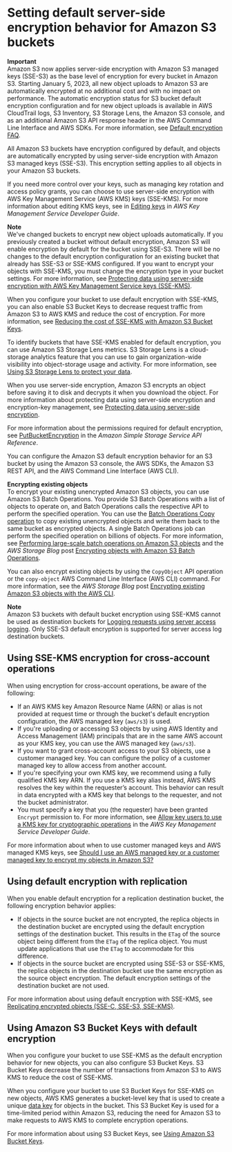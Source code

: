 # Setting default server\-side encryption behavior for Amazon S3 buckets<a name="bucket-encryption"></a>

**Important**  
Amazon S3 now applies server\-side encryption with Amazon S3 managed keys \(SSE\-S3\) as the base level of encryption for every bucket in Amazon S3\. Starting January 5, 2023, all new object uploads to Amazon S3 are automatically encrypted at no additional cost and with no impact on performance\. The automatic encryption status for S3 bucket default encryption configuration and for new object uploads is available in AWS CloudTrail logs, S3 Inventory, S3 Storage Lens, the Amazon S3 console, and as an additional Amazon S3 API response header in the AWS Command Line Interface and AWS SDKs\. For more information, see [Default encryption FAQ](https://docs.aws.amazon.com/AmazonS3/latest/userguide/default-encryption-faq.html)\.

All Amazon S3 buckets have encryption configured by default, and objects are automatically encrypted by using server\-side encryption with Amazon S3 managed keys \(SSE\-S3\)\. This encryption setting applies to all objects in your Amazon S3 buckets\.

If you need more control over your keys, such as managing key rotation and access policy grants, you can choose to use server\-side encryption with AWS Key Management Service \(AWS KMS\) keys \(SSE\-KMS\)\. For more information about editing KMS keys, see in [Editing keys](https://docs.aws.amazon.com/kms/latest/developerguide/editing-keys.html) in *AWS Key Management Service Developer Guide*\. 

**Note**  
We've changed buckets to encrypt new object uploads automatically\. If you previously created a bucket without default encryption, Amazon S3 will enable encryption by default for the bucket using SSE\-S3\. There will be no changes to the default encryption configuration for an existing bucket that already has SSE\-S3 or SSE\-KMS configured\. If you want to encrypt your objects with SSE\-KMS, you must change the encryption type in your bucket settings\. For more information, see [Protecting data using server\-side encryption with AWS Key Management Service keys \(SSE\-KMS\)](UsingKMSEncryption.md)\. 

When you configure your bucket to use default encryption with SSE\-KMS, you can also enable S3 Bucket Keys to decrease request traffic from Amazon S3 to AWS KMS and reduce the cost of encryption\. For more information, see [Reducing the cost of SSE\-KMS with Amazon S3 Bucket Keys](bucket-key.md)\.

To identify buckets that have SSE\-KMS enabled for default encryption, you can use Amazon S3 Storage Lens metrics\. S3 Storage Lens is a cloud\-storage analytics feature that you can use to gain organization\-wide visibility into object\-storage usage and activity\. For more information, see [ Using S3 Storage Lens to protect your data](https://docs.aws.amazon.com/AmazonS3/latest/userguide/storage-lens-data-protection.html?icmpid=docs_s3_user_guide_bucket-encryption.html)\.

When you use server\-side encryption, Amazon S3 encrypts an object before saving it to disk and decrypts it when you download the object\. For more information about protecting data using server\-side encryption and encryption\-key management, see [Protecting data using server\-side encryption](serv-side-encryption.md)\.

For more information about the permissions required for default encryption, see [PutBucketEncryption](https://docs.aws.amazon.com/AmazonS3/latest/API/API_PutBucketEncryption.html) in the *Amazon Simple Storage Service API Reference*\.

You can configure the Amazon S3 default encryption behavior for an S3 bucket by using the Amazon S3 console, the AWS SDKs, the Amazon S3 REST API, and the AWS Command Line Interface \(AWS CLI\)\.

**Encrypting existing objects**  
To encrypt your existing unencrypted Amazon S3 objects, you can use Amazon S3 Batch Operations\. You provide S3 Batch Operations with a list of objects to operate on, and Batch Operations calls the respective API to perform the specified operation\. You can use the [Batch Operations Copy operation](https://docs.aws.amazon.com/AmazonS3/latest/userguide/batch-ops-copy-object.html) to copy existing unencrypted objects and write them back to the same bucket as encrypted objects\. A single Batch Operations job can perform the specified operation on billions of objects\. For more information, see [Performing large\-scale batch operations on Amazon S3 objects](batch-ops.md) and the *AWS Storage Blog* post [Encrypting objects with Amazon S3 Batch Operations](http://aws.amazon.com/blogs/storage/encrypting-objects-with-amazon-s3-batch-operations/)\.

You can also encrypt existing objects by using the `CopyObject` API operation or the `copy-object` AWS Command Line Interface \(AWS CLI\) command\. For more information, see the *AWS Storage Blog* post [Encrypting existing Amazon S3 objects with the AWS CLI](http://aws.amazon.com/blogs/storage/encrypting-existing-amazon-s3-objects-with-the-aws-cli/)\.

**Note**  
Amazon S3 buckets with default bucket encryption using SSE\-KMS cannot be used as destination buckets for [Logging requests using server access logging](ServerLogs.md)\. Only SSE\-S3 default encryption is supported for server access log destination buckets\.

## Using SSE\-KMS encryption for cross\-account operations<a name="bucket-encryption-update-bucket-policy"></a>

When using encryption for cross\-account operations, be aware of the following:
+ If an AWS KMS key Amazon Resource Name \(ARN\) or alias is not provided at request time or through the bucket's default encryption configuration, the AWS managed key \(`aws/s3`\) is used\.
+ If you're uploading or accessing S3 objects by using AWS Identity and Access Management \(IAM\) principals that are in the same AWS account as your KMS key, you can use the AWS managed key \(`aws/s3`\)\. 
+ If you want to grant cross\-account access to your S3 objects, use a customer managed key\. You can configure the policy of a customer managed key to allow access from another account\.
+ If you're specifying your own KMS key, we recommend using a fully qualified KMS key ARN\. If you use a KMS key alias instead, AWS KMS resolves the key within the requester’s account\. This behavior can result in data encrypted with a KMS key that belongs to the requester, and not the bucket administrator\.
+ You must specify a key that you \(the requester\) have been granted `Encrypt` permission to\. For more information, see [Allow key users to use a KMS key for cryptographic operations](https://docs.aws.amazon.com/kms/latest/developerguide/key-policies.html#key-policy-users-crypto) in the *AWS Key Management Service Developer Guide*\.

For more information about when to use customer managed keys and AWS managed KMS keys, see [Should I use an AWS managed key or a customer managed key to encrypt my objects in Amazon S3?](http://aws.amazon.com/premiumsupport/knowledge-center/s3-object-encryption-keys/)

## Using default encryption with replication<a name="bucket-encryption-replication"></a>

When you enable default encryption for a replication destination bucket, the following encryption behavior applies:
+ If objects in the source bucket are not encrypted, the replica objects in the destination bucket are encrypted using the default encryption settings of the destination bucket\. This results in the `ETag` of the source object being different from the `ETag` of the replica object\. You must update applications that use the `ETag` to accommodate for this difference\.
+ If objects in the source bucket are encrypted using SSE\-S3 or SSE\-KMS, the replica objects in the destination bucket use the same encryption as the source object encryption\. The default encryption settings of the destination bucket are not used\.

For more information about using default encryption with SSE\-KMS, see [Replicating encrypted objects \(SSE\-C, SSE\-S3, SSE\-KMS\)](replication-config-for-kms-objects.md)\.

## Using Amazon S3 Bucket Keys with default encryption<a name="bucket-key-default-encryption"></a>

When you configure your bucket to use SSE\-KMS as the default encryption behavior for new objects, you can also configure S3 Bucket Keys\. S3 Bucket Keys decrease the number of transactions from Amazon S3 to AWS KMS to reduce the cost of SSE\-KMS\. 

When you configure your bucket to use S3 Bucket Keys for SSE\-KMS on new objects, AWS KMS generates a bucket\-level key that is used to create a unique [data key](https://docs.aws.amazon.com/kms/latest/developerguide/concepts.html#data-keys) for objects in the bucket\. This S3 Bucket Key is used for a time\-limited period within Amazon S3, reducing the need for Amazon S3 to make requests to AWS KMS to complete encryption operations\. 

For more information about using S3 Bucket Keys, see [Using Amazon S3 Bucket Keys](bucket-key.md)\.